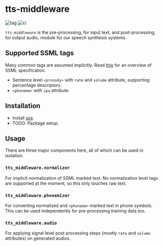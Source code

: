 # tts-middleware

![tag](https://img.shields.io/github/v/tag/Vernacular-ai/tts-middleware.svg?style=flat-square) ![ci](https://img.shields.io/github/workflow/status/Vernacular-ai/tts-middleware/CI.svg?style=flat-square)

`tts-middleware` is the pre-processing, for input text, and post-processing, for
output audio, module for our speech synthesis systems.

## Supported SSML tags

Many common tags are assumed implicitly. Read
[this](https://www.w3.org/TR/speech-synthesis/) for an overview of SSML
specification.

+ Sentence level `<prosody>` with `rate` and `volume` attribute, supporting
  percentage descriptors.
+ `<phoneme>` with `ipa` attribute.

## Installation

- Install [sox](http://sox.sourceforge.net/).
- TODO: Package setup.

## Usage

There are three major components here, all of which can be used in isolation.

### `tts_middleware.normalizer`

For implicit normalization of SSML marked text. No normalization level tags are
supported at the moment, so this only touches raw text.

### `tts_middleware.phonemizer`
For converting normalized and `<phoneme>` marked text in phone symbols. This can
be used independently for pre-processing training data too.
   
### `tts_middleware.audio`
For applying signal level post processing steps (mostly `rate` and `volume`
attributes) on generated audios.
